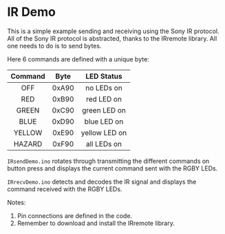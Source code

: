 # IR Demo

This is a simple example sending and receiving using the Sony IR protocol. All of
the Sony IR protocol is abstracted, thanks to the IRremote library. All one needs to do is to send bytes.

Here 6 commands are defined with a unique byte:

|Command | Byte  | LED Status     |
|:---:   |  :---:|           :---:|
| OFF    | 0xA90 | no LEDs on     |
| RED    | 0xB90 | red LED on     |
| GREEN  | 0xC90 | green LED on   |
| BLUE   | 0xD90 | blue LED on    |
| YELLOW | 0xE90 | yellow LED on  |
| HAZARD | 0xF90 | all LEDs on    |

```IRsendDemo.ino``` rotates through transmitting the different commands on button press and displays the current command sent with the RGBY LEDs.

```IRrecvDemo.ino``` detects and decodes the IR signal and displays the command received with the RGBY LEDs.

Notes: 
1. Pin connections are defined in the code.
2. Remember to download and install the IRremote library.
